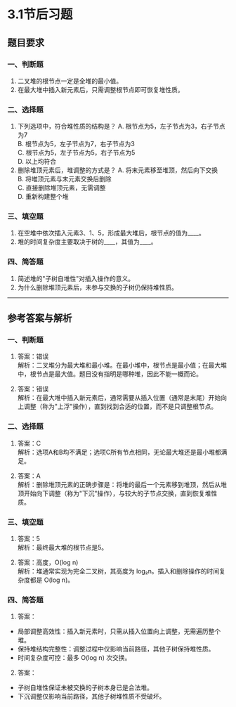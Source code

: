 # 3.1节后习题

## 题目要求

### 一、判断题
1. 二叉堆的根节点一定是全堆的最小值。
2. 在最大堆中插入新元素后，只需调整根节点即可恢复堆性质。

### 二、选择题
1. 下列选项中，符合堆性质的结构是？
   A. 根节点为5，左子节点为3，右子节点为7  
   B. 根节点为5，左子节点为7，右子节点为3  
   C. 根节点为5，左子节点为5，右子节点为5  
   D. 以上均符合
2. 删除堆顶元素后，堆调整的方式是？
   A. 将末元素移至堆顶，然后向下交换  
   B. 将堆顶元素与末元素交换后删除  
   C. 直接删除堆顶元素，无需调整  
   D. 重新构建整个堆

### 三、填空题
1. 在空堆中依次插入元素3、1、5，形成最大堆后，根节点的值为____。
2. 堆的时间复杂度主要取决于树的____，其值为____。

### 四、简答题
1. 简述堆的"子树自堆性"对插入操作的意义。
2. 为什么删除堆顶元素后，未参与交换的子树仍保持堆性质。

---

## 参考答案与解析

### 一、判断题
1. 答案：错误  
解析：二叉堆分为最大堆和最小堆。在最小堆中，根节点是最小值；在最大堆中，根节点是最大值。题目没有指明是哪种堆，因此不能一概而论。

2. 答案：错误  
解析：在最大堆中插入新元素后，通常需要从插入位置（通常是末尾）开始向上调整（称为"上浮"操作），直到找到合适的位置，而不是只调整根节点。

### 二、选择题
1. 答案：C  
解析：选项A和B均不满足；选项C所有节点相同，无论最大堆还是最小堆都满足。

2. 答案：A  
解析：删除堆顶元素的正确步骤是：将堆的最后一个元素移到堆顶，然后从堆顶开始向下调整（称为"下沉"操作），与较大的子节点交换，直到恢复堆性质。

### 三、填空题
1. 答案：5  
解析：最终最大堆的根节点是5。

2. 答案：高度，O(log n)  
解析：堆通常实现为完全二叉树，其高度为 log₂n。插入和删除操作的时间复杂度都是 O(log n)。

### 四、简答题
1. 答案：  
- 局部调整高效性：插入新元素时，只需从插入位置向上调整，无需遍历整个堆。  
- 保持堆结构完整性：调整过程中仅影响当前路径，其他子树保持堆性质。  
- 时间复杂度可控：最多 O(log n) 次交换。  

2. 答案：  
- 子树自堆性保证未被交换的子树本身已是合法堆。  
- 下沉调整仅影响当前路径，其他子树堆性质不受破坏。
